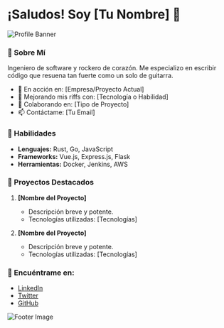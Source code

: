 # ¡Saludos! Soy [Tu Nombre] 🎸

![Profile Banner](https://example.com/tu-imagen-de-banner.jpg)

### 🤘 Sobre Mí

Ingeniero de software y rockero de corazón. Me especializo en escribir código que resuena tan fuerte como un solo de guitarra.

- 🔭 En acción en: [Empresa/Proyecto Actual]
- 🤘 Mejorando mis riffs con: [Tecnología o Habilidad]
- 🎸 Colaborando en: [Tipo de Proyecto]
- 📫 Contáctame: [Tu Email]

### 🤘 Habilidades

- **Lenguajes:** Rust, Go, JavaScript
- **Frameworks:** Vue.js, Express.js, Flask
- **Herramientas:** Docker, Jenkins, AWS

### 🤘 Proyectos Destacados

1. **[Nombre del Proyecto]**
   - Descripción breve y potente.
   - Tecnologías utilizadas: [Tecnologías]

2. **[Nombre del Proyecto]**
   - Descripción breve y potente.
   - Tecnologías utilizadas: [Tecnologías]

### 🤘 Encuéntrame en:

- [LinkedIn](https://linkedin.com/in/tu-usuario)
- [Twitter](https://twitter.com/tu-usuario)
- [GitHub](https://github.com/tu-usuario)

![Footer Image](https://example.com/tu-imagen-de-footer.jpg)
